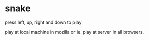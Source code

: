 # snake
press left, up, right and down to play

play at local machine in mozilla or ie.
play at server in all browsers.

